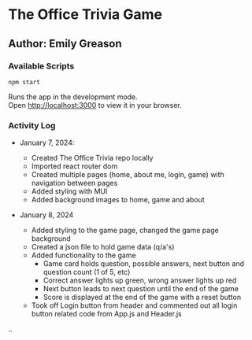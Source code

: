 # The Office Trivia Game

## Author: Emily Greason

### Available Scripts

 `npm start`

Runs the app in the development mode.\
Open [http://localhost:3000](http://localhost:3000) to view it in your browser.

### Activity Log

- January 7, 2024:
  - Created The Office Trivia repo locally
  - Imported react router dom
  - Created multiple pages (home, about me, login, game) with navigation between pages
  - Added styling with MUI
  - Added background images to home, game and about

- January 8, 2024
  - Added styling to the game page, changed the game page background
  - Created a json file to hold game data (q/a's)
  - Added functionality to the game
    - Game card holds question, possible answers, next button and question count (1 of 5, etc)
    - Correct answer lights up green, wrong answer lights up red
    - Next button leads to next question until the end of the game
    - Score is displayed at the end of the game with a reset button
  - Took off Login button from header and commented out all login button related code from App.js and Header.js

..